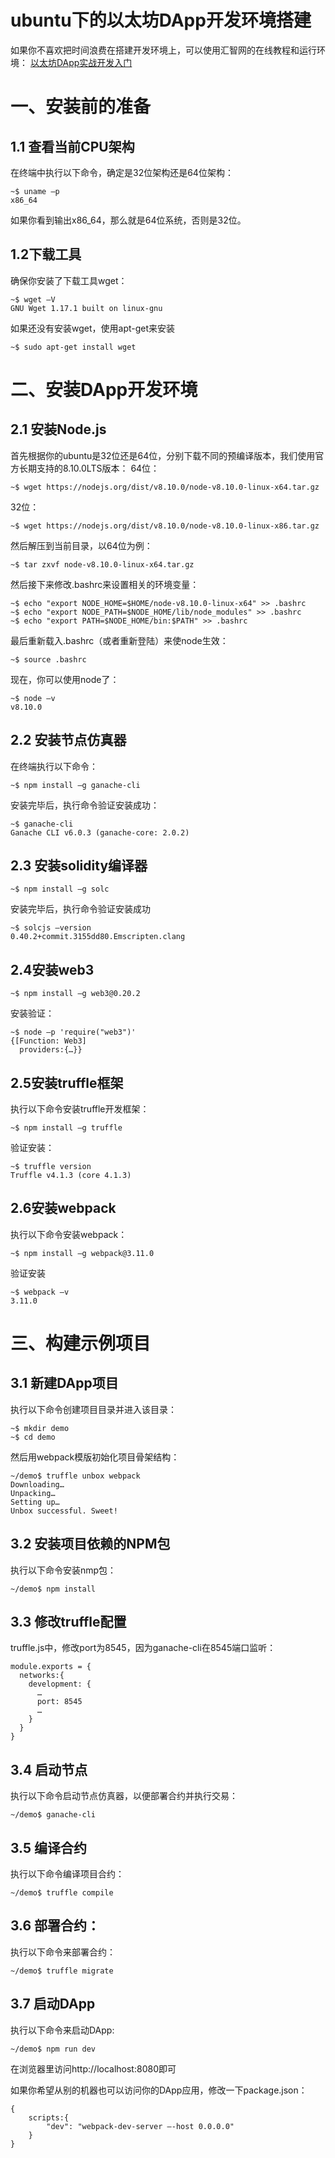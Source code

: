 # ubuntu下的以太坊DApp开发环境搭建

如果你不喜欢把时间浪费在搭建开发环境上，可以使用汇智网的在线教程和运行环境：
[以太坊DApp实战开发入门](http://xc.hubwiz.com/course/5a952991adb3847553d205d1?affid=github7878)

# 一、安装前的准备
## 1.1 查看当前CPU架构
在终端中执行以下命令，确定是32位架构还是64位架构：
```
~$ uname –p
x86_64
```
如果你看到输出x86_64，那么就是64位系统，否则是32位。
## 1.2下载工具
确保你安装了下载工具wget：
```
~$ wget –V
GNU Wget 1.17.1 built on linux-gnu
```
如果还没有安装wget，使用apt-get来安装
```
~$ sudo apt-get install wget
```
# 二、安装DApp开发环境
## 2.1 安装Node.js
首先根据你的ubuntu是32位还是64位，分别下载不同的预编译版本，我们使用官方长期支持的8.10.0LTS版本：
64位：
```
~$ wget https://nodejs.org/dist/v8.10.0/node-v8.10.0-linux-x64.tar.gz
```
32位：
```
~$ wget https://nodejs.org/dist/v8.10.0/node-v8.10.0-linux-x86.tar.gz
```
然后解压到当前目录，以64位为例：
```
~$ tar zxvf node-v8.10.0-linux-x64.tar.gz
```
然后接下来修改.bashrc来设置相关的环境变量：
```
~$ echo "export NODE_HOME=$HOME/node-v8.10.0-linux-x64" >> .bashrc
~$ echo "export NODE_PATH=$NODE_HOME/lib/node_modules" >> .bashrc
~$ echo "export PATH=$NODE_HOME/bin:$PATH" >> .bashrc
```
最后重新载入.bashrc（或者重新登陆）来使node生效：
```
~$ source .bashrc
```
现在，你可以使用node了：
```
~$ node –v
v8.10.0
```
## 2.2 安装节点仿真器
在终端执行以下命令：
```
~$ npm install –g ganache-cli
```
安装完毕后，执行命令验证安装成功：
```
~$ ganache-cli
Ganache CLI v6.0.3 (ganache-core: 2.0.2)
```
## 2.3 安装solidity编译器
```
~$ npm install –g solc
```
安装完毕后，执行命令验证安装成功
```
~$ solcjs –version
0.40.2+commit.3155dd80.Emscripten.clang
```
## 2.4安装web3
```
~$ npm install –g web3@0.20.2
```
安装验证：
```
~$ node –p 'require("web3")'
{[Function: Web3]
  providers:{…}}
```
## 2.5安装truffle框架
执行以下命令安装truffle开发框架：
```
~$ npm install –g truffle
```
验证安装：
```
~$ truffle version
Truffle v4.1.3 (core 4.1.3)
```
## 2.6安装webpack
执行以下命令安装webpack：
```
~$ npm install –g webpack@3.11.0
```
验证安装
```
~$ webpack –v
3.11.0
```
# 三、构建示例项目
## 3.1 新建DApp项目
执行以下命令创建项目目录并进入该目录：
```
~$ mkdir demo
~$ cd demo
```
然后用webpack模版初始化项目骨架结构：
```
~/demo$ truffle unbox webpack
Downloading…
Unpacking…
Setting up…
Unbox successful. Sweet!
```
## 3.2 安装项目依赖的NPM包
执行以下命令安装nmp包：
```
~/demo$ npm install
```
## 3.3 修改truffle配置
truffle.js中，修改port为8545，因为ganache-cli在8545端口监听：
```
module.exports = {
  networks:{
    development: {
      …
      port: 8545
      …
    }
  }
}
```
## 3.4 启动节点
执行以下命令启动节点仿真器，以便部署合约并执行交易：
```
~/demo$ ganache-cli
```
## 3.5 编译合约
执行以下命令编译项目合约：
```
~/demo$ truffle compile
```
## 3.6 部署合约：
执行以下命令来部署合约：
```
~/demo$ truffle migrate
```
## 3.7 启动DApp
执行以下命令来启动DApp:
```
~/demo$ npm run dev
```
在浏览器里访问http://localhost:8080即可
 
如果你希望从别的机器也可以访问你的DApp应用，修改一下package.json：
```
{
	scripts:{
		"dev": "webpack-dev-server –-host 0.0.0.0"
	}
}
```
